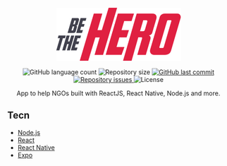 <p align="center">
  <img src="mobile/src/assets/logo@3x.png" />

<p align="center">
  <img alt="GitHub language count" src="https://img.shields.io/github/languages/count/fariasmateuss/BeTheHero">

  <img alt="Repository size" src="https://img.shields.io/github/repo-size/fariasmateuss/BeTheHero">
  
  <a href="https://github.com/fariasmateuss/BeTheHero/commits/master">
    <img alt="GitHub last commit" src="https://img.shields.io/github/last-commit/fariasmateuss/BeTheHero">
  </a>

  <a href="https://github.com/fariasmateuss/BeTheHero/issues">
    <img alt="Repository issues" src="https://img.shields.io/github/issues/fariasmateuss/BeTheHero">
  </a>

  <img alt="License" src="https://img.shields.io/badge/license-MIT-brightgreen">
</p>
  
<p align="center">
  App to help NGOs built with ReactJS, React Native, Node.js and more.
</p>

## Tecn

- [Node.js](https://nodejs.org/en/)
- [React](https://reactjs.org)
- [React Native](https://facebook.github.io/react-native/)
- [Expo](https://expo.io/)
